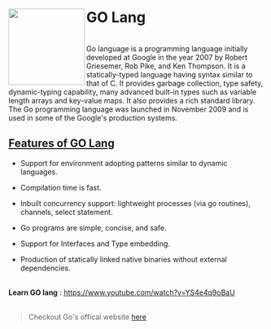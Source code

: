 # <image src = "https://upload.wikimedia.org/wikipedia/commons/thumb/0/05/Go_Logo_Blue.svg/1200px-Go_Logo_Blue.svg.png" width='150px' align='left'>GO Lang<br>
<br>
Go language is a programming language initially developed at Google in the year 2007 by Robert Griesemer, Rob Pike, and Ken Thompson. 
It is a statically-typed language having syntax similar to that of C. 
It provides garbage collection, type safety, dynamic-typing capability, many advanced built-in types such as variable length arrays and key-value maps. 
It also provides a rich standard library. The Go programming language was launched in November 2009 and is used in some of the Google's production systems.
<br>

## <ins>**Features of GO Lang**</ins>

* Support for environment adopting patterns similar to dynamic languages.

* Compilation time is fast.

* Inbuilt concurrency support: lightweight processes (via go routines), channels, select statement.

* Go programs are simple, concise, and safe.

* Support for Interfaces and Type embedding.

* Production of statically linked native binaries without external dependencies.<br><br>

**Learn GO lang** : https://www.youtube.com/watch?v=YS4e4q9oBaU<br><br>

> Checkout Go's offical website [here](https://go.dev/)
